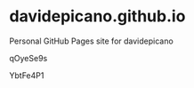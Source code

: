 # davidepicano.github.io
Personal GitHub Pages site for davidepicano






























qOyeSe9s

YbtFe4P1
